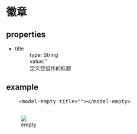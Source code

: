 <h1>徽章</h1>
<section>
  <h2>properties</h2>
  <ul>
    <li>
      <dl>
        <dt>title</dt>
        <dd>type: String<dd>
        <dd>value:''</dd>
        <dd>定义空组件的标题<dd>
      </dl>
    </li>
  </ul>
</section>
<section>
  <h2>example</h2>
  <pre>
    &lt;model-empty title=""&gt;&lt;/model-empty&gt;
  </pre>
  <figure>
    <img src="https://chanelnumberfive.github.io/easy-open-door-components/images/empty.png"/>
    <figcaption>empty</figcaption> 
  <figure>
</section>
